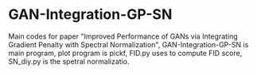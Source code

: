# GAN-Integration-GP-SN
Main codes for paper "Improved Performance of GANs via Integrating Gradient Penalty with Spectral Normalization", GAN-Integration-GP-SN is main program, plot program is pickf, FID.py uses to compute FID score, SN_diy.py is the spetral normalizatio.
